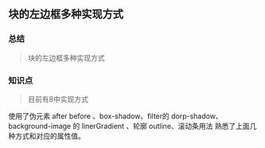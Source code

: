 ## 块的左边框多种实现方式
### 总结
>块的左边框多种实现方式

### 知识点
>目前有8中实现方式

使用了伪元素 after before 、box-shadow、filter的 dorp-shadow、background-image 的 linerGradient 、轮廓 outline、滚动条用法
熟悉了上面几种方式和对应的属性值。